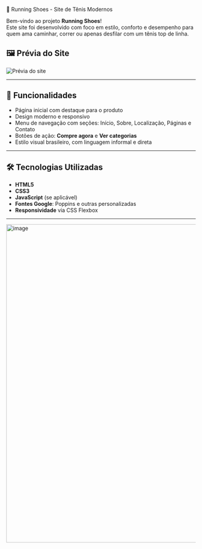 
 👟 Running Shoes - Site de Tênis Modernos

Bem-vindo ao projeto **Running Shoes**!  
Este site foi desenvolvido com foco em estilo, conforto e desempenho para quem ama caminhar, correr ou apenas desfilar com um tênis top de linha.

## 🖼️ Prévia do Site

![Prévia do site](./caminho/para/sua/imagem.png)

---

## 🚀 Funcionalidades

- Página inicial com destaque para o produto
- Design moderno e responsivo
- Menu de navegação com seções: Início, Sobre, Localização, Páginas e Contato
- Botões de ação: **Compre agora** e **Ver categorias**
- Estilo visual brasileiro, com linguagem informal e direta

---

## 🛠️ Tecnologias Utilizadas

- **HTML5**
- **CSS3**
- **JavaScript** (se aplicável)
- **Fontes Google**: Poppins e outras personalizadas
- **Responsividade** via CSS Flexbox

---


<img width="1894" height="846" alt="image" src="https://github.com/user-attachments/assets/484382c8-a9af-458a-a1b5-18a3fded2c62" />
